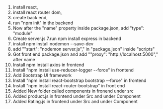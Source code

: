 1. install react,
2. install react router dom,
3. create back end,
4. run "npm init" in the backend
5. Now after the "name" property inside package.json, add "type": "module"
6. Create server.js
   7.run npm install express in backend
7. install npm install nodemon --save-dev
8. add ""start": "nodemon server.js"," in "package.json" inside "scripts"
9. Got front end package.json and add ""proxy": "http://localhost:5000"," after name
10. Install npm install axios in frontend
11. Install "npm install use-reducer-logger --force" in frontend
12. Add Bootstrap UI framework
13. Install "npm install react-bootstrap bootstrap --force" in frontend
14. Install "npm install react-router-bootstrap" in front end
15. Added New folder called components in fronend under src
16. Added product.js in frontend under Src and under Component
17. Added Rating.js in frontend under Src and under Component
